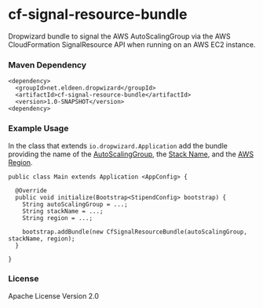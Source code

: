 cf-signal-resource-bundle
====

Dropwizard bundle to signal the AWS AutoScalingGroup via the AWS CloudFormation SignalResource API when running on an AWS EC2 instance.

### Maven Dependency ###

    <dependency>
      <groupId>net.eldeen.dropwizard</groupId>
      <artifactId>cf-signal-resource-bundle</artifactId>
      <version>1.0-SNAPSHOT</version>
    <dependency>

### Example Usage ###

In the class that extends `io.dropwizard.Application` add the bundle providing the name of the [AutoScalingGroup](http://docs.aws.amazon.com/AWSCloudFormation/latest/UserGuide/aws-properties-as-group.html),
the [Stack Name](http://docs.aws.amazon.com/AWSCloudFormation/latest/UserGuide/pseudo-parameter-reference.html#cfn-pseudo-param-stackname), and the [AWS Region](http://docs.aws.amazon.com/AWSCloudFormation/latest/UserGuide/pseudo-parameter-reference.html#cfn-pseudo-param-region).

    public class Main extends Application <AppConfig> {

      @Override
      public void initialize(Bootstrap<StipendConfig> bootstrap) {
        String autoScalingGroup = ...;
        String stackName = ...;
        String region = ...;
      
        bootstrap.addBundle(new CfSignalResourceBundle(autoScalingGroup, stackName, region);
      }

    }

### License ###
Apache License Version 2.0
